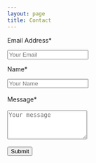 ```yaml
---
layout: page
title: Contact
---
```



<!-- <form accept-charset="UTF-8" action="https://formkeep.com/f/exampletoken" method="POST">
  <input type="email" name="email" placeholder="Your Email">
  <input type="text" name="name" placeholder="Your Name">
  <input type="textarea" name="message" placeholder="Message" rows="3">
  <input type="hidden" name="utf8" value="✓">
  <button type="submit">Submit</button>
</form> -->


<form accept-charset="UTF-8" action="https://formkeep.com/f/exampletoken" method="POST">
  <p>Email Address*</p>
  <input type="email" name="email" placeholder="Your Email">
  <p>Name*</p>
  <input type="text" name="name" placeholder="Your Name">
  <input type="hidden" name="utf8" value="✓">
  <br>
  <br>
   Message*
  <br>
  <br>
  <textarea name="message" placeholder="Your message" rows="4"></textarea>
  <br>
  <br>
  <button type="submit">Submit</button>
</form>

